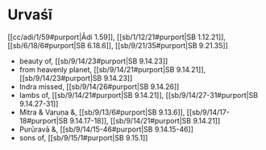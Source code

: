 # Urvaśī

[[cc/adi/1/59#purport|Ādi 1.59]], [[sb/1/12/21#purport|SB 1.12.21]], [[sb/6/18/6#purport|SB 6.18.6]], [[sb/9/21/35#purport|SB 9.21.35]]

* beauty of, [[sb/9/14/23#purport|SB 9.14.23]]
* from heavenly planet, [[sb/9/14/21#purport|SB 9.14.21]], [[sb/9/14/23#purport|SB 9.14.23]]
* Indra missed, [[sb/9/14/26#purport|SB 9.14.26]]
* lambs of, [[sb/9/14/21#purport|SB 9.14.21]], [[sb/9/14/27-31#purport|SB 9.14.27-31]]
* Mitra & Varuṇa &, [[sb/9/13/6#purport|SB 9.13.6]], [[sb/9/14/17-18#purport|SB 9.14.17-18]], [[sb/9/14/21#purport|SB 9.14.21]]
* Purūravā &, [[sb/9/14/15-46#purport|SB 9.14.15-46]]
* sons of, [[sb/9/15/1#purport|SB 9.15.1]]
